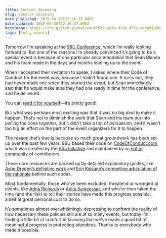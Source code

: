 ```yaml
---
title: Conduct Becoming
slug: conduct_becoming
date_published: 2015-04-30T22:26:37.000Z
date_updated: 2015-04-30T22:26:37.000Z
heroimage: https://cdn.glitch.global/c4e475b2-a54e-47e0-973c-ed0bd1b46262/99u-2015.webp?v=1670104867534
tags: [tech, events]
---
```


Tomorrow I’m speaking at the [99U Conference](http://99u.com/conference), which I’m really looking forward to. But one of the reasons I’m already convinced it’s going to be a special event is because of one particular accommodation that Sean Blanda and his team made in the days and months leading up to the event.

When I accepted their invitation to speak, I asked where their Code of Conduct for the event was, because I hadn’t found one. It turns out, they had never made one when they started the event, but Sean immediately said that he would make sure they had one ready in time for the conference, and he delivered.

You can [read it for yourself](http://99u.com/99u-conference-code-of-conduct)—it’s pretty good!

But what was perhaps most exciting was that it was *no big deal* to make it happen. That’s not to diminish the work that Sean and his team put into pulling the code together, but it didn’t take a ton of persuasion, and it wasn’t too big an effort on the part of the event organizers for it to happen.

The reason that’s true is because so much great groundwork has been set up over the past few years. 99U based their code on [CodeOfConduct.com](http://confcodeofconduct.com/), which was created by the [Ada Initiative](http://geekfeminism.wikia.com/wiki/Conference_anti-harassment/Policy) and maintained by an [entire community](https://github.com/confcodeofconduct/confcodeofconduct.com) of contributors.

These core resources are backed up by detailed explanatory guides, like [Ashe Dryden’s definitive work](http://www.ashedryden.com/blog/codes-of-conduct-101-faq) and [Erin Kissane’s compelling articulation of the rationale](http://incisive.nu/2014/codes-of-conduct/) behind such codes.

Most fundamentally, those who’ve been excluded, threatend or wronged at events, like [Adria Richards](https://twitter.com/adriarichards) or [Anita Sarkeesian](https://twitter.com/femfreq/status/522265618456662016), and who’ve then taken the time (and the risk) to tell their stories have made this progress possible, albeit at great personal cost to do so.

It’s sometimes almost overwhelmingly depressing to confront the reality of how necessary these policies still are at so many events, but today I’m finding a little bit of comfort in knowing that we’ve made a good bit of meaningful progress in protecting attendees. Thanks to everybody who made it possible.
